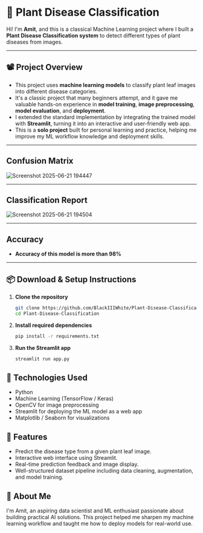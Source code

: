 # 🌿 Plant Disease Classification

Hi! I'm **Amit**, and this is a classical Machine Learning project where I built a **Plant Disease Classification system** to detect different types of plant diseases from images.

---

## 📽️ Project Overview

- This project uses **machine learning models** to classify plant leaf images into different disease categories.
- It's a classic project that many beginners attempt, and it gave me valuable hands-on experience in **model training**, **image preprocessing**, **model evaluation**, and **deployment**.
- I extended the standard implementation by integrating the trained model with **Streamlit**, turning it into an interactive and user-friendly web app.
- This is a **solo project** built for personal learning and practice, helping me improve my ML workflow knowledge and deployment skills.

---
## Confusion Matrix
![Screenshot 2025-06-21 194447](https://github.com/user-attachments/assets/be6fa178-a8ff-4ffb-9fa0-50c65e9b40ec)

---
## Classification Report
![Screenshot 2025-06-21 194504](https://github.com/user-attachments/assets/a27f9212-b03d-4d87-8f4e-85675e7151a4)

---
## Accuracy
- **Accuracy of this model is more than 98%**

---
## 📦 Download & Setup Instructions

1. **Clone the repository**
   ```bash
   git clone https://github.com/BlackIIIWhite/Plant-Disease-Classification.git
   cd Plant-Disease-Classification

2. **Install required dependencies**
   ```bash
   pip install -r requirements.txt

3. **Run the Streamlit app**
   ```bash
   streamlit run app.py

## 📑 Technologies Used
- Python
- Machine Learning (TensorFlow / Keras)
- OpenCV for image preprocessing
- Streamlit for deploying the ML model as a web app
- Matplotlib / Seaborn for visualizations

## 📌 Features
- Predict the disease type from a given plant leaf image.
- Interactive web interface using Streamlit.
- Real-time prediction feedback and image display.
- Well-structured dataset pipeline including data cleaning, augmentation, and model training.

## 🙌 About Me
I'm Amit, an aspiring data scientist and ML enthusiast passionate about building practical AI solutions. This project helped me sharpen my machine learning workflow and taught me how to deploy models for real-world use.
